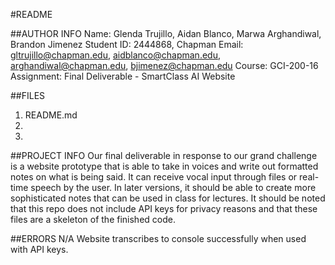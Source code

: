 #README

##AUTHOR INFO
Name: Glenda Trujillo, Aidan Blanco, Marwa Arghandiwal, Brandon Jimenez
Student ID: 2444868, 
Chapman Email: gltrujillo@chapman.edu, aidblanco@chapman.edu, arghandiwal@chapman.edu, bjimenez@chapman.edu
Course: GCI-200-16
Assignment: Final Deliverable - SmartClass AI Website

##FILES
1) README.md
2) 
3) 

##PROJECT INFO
Our final deliverable in response to our grand challenge is a website prototype that is able to take in voices
and write out formatted notes on what is being said. It can receive vocal input through files or real-time speech
by the user. In later versions, it should be able to create more sophisticated notes that can be used in class for
lectures.
It should be noted that this repo does not include API keys for privacy reasons and that these files are a skeleton
of the finished code.

##ERRORS
N/A
Website transcribes to console successfully when used with API keys.
